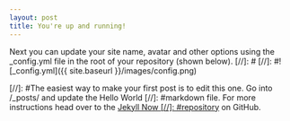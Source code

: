 ```yaml
---
layout: post
title: You're up and running!
---
```


Next you can update your site name, avatar and other options using the _config.yml file in the root of your repository (shown below).
[//]: #
[//]: #![_config.yml]({{ site.baseurl }}/images/config.png)

[//]: #The easiest way to make your first post is to edit this one. Go into /_posts/ and update the Hello World [//]: #markdown file. For more instructions head over to the [Jekyll Now
[//]: #repository](https://github.com/barryclark/jekyll-now) on GitHub.
